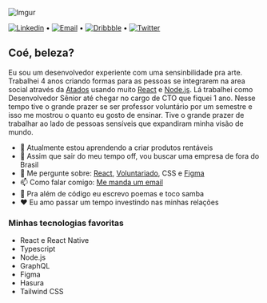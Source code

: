 ![Imgur](https://i.imgur.com/vr2vkm4.png)

[![Linkedin](https://img.shields.io/badge/-Linkedin-blue?style=flat-rounded&logo=Linkedin&logoColor=white&link=https://www.linkedin.com/in/josias-furtado-028500190/)](https://www.linkedin.com/in/vinpac/) • 
[![Email](https://img.shields.io/badge/-Email-c14438?style=flat-rounded&logo=Gmail&logoColor=white&link=mailto:vin175pacheco@gmail.com)](mailto:vin175pacheco@gmail.com) • 
[![Dribbble](https://img.shields.io/badge/-Dribbble-c14438?style=flat-rounded&logo=Dribbble&color=ea4c89&logoColor=white&link=https://dribbble.com/vinpac)](https://dribbble.com/vinpac) • 
[![Twitter](https://img.shields.io/badge/-Dribbble-c14438?style=flat-rounded&logo=Twitter&color=1da1f2&logoColor=white&link=https://twitter.com/sambacode)](https://twitter.com/sambacode)


## Coé, beleza?
Eu sou um desenvolvedor experiente com uma sensinbilidade pra arte. Trabalhei 4 anos criando formas para as pessoas se integrarem na area social através da [Atados](https://atados.com.br) usando muito [React](http://reactjs.org/) e [Node.js](https://nodejs.org/en/). Lá trabalhei como Desenvolvedor Sênior até chegar no cargo de CTO que fiquei 1 ano. Nesse tempo tive o grande prazer se ser professor voluntário por um semestre e isso me mostrou o quanto eu gosto de ensinar. Tive o grande prazer de trabalhar ao lado de pessoas sensíveis que expandiram minha visão de mundo.

- 🌱 Atualmente estou aprendendo a criar produtos rentáveis
- 👯 Assim que sair do meu tempo off, vou buscar uma empresa de fora do Brasil
- 💬 Me pergunte sobre: [React](http://reactjs.org/), [Voluntariado](https://atados.com.br), CSS e [Figma](https://www.figma.com/)
- 📫 Como falar comigo: [Me manda um email](mailto:vin175pacheco@gmail.com)
- 🥁 Pra além de código eu escrevo poemas e toco samba
- ❤️ Eu amo passar um tempo investindo nas minhas relações


### Minhas tecnologias favoritas

- React e React Native
- Typescript
- Node.js
- GraphQL
- Figma
- Hasura
- Tailwind CSS
